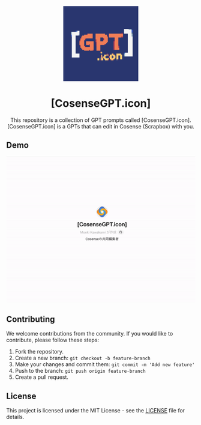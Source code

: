 <div align="center">
  <img src="https://github.com/kawakamimoeki/cosense-gpt/blob/main/icon.png" style="width: 200px; height: 200px;">
</div>

<div align="center">
  <h1>[CosenseGPT.icon]</h1>

  <p>This repository is a collection of GPT prompts called [CosenseGPT.icon].
  <br>[CosenseGPT.icon] is a GPTs that can edit in Cosense (Scrapbox) with you.</p>
</div>

## Demo

![](https://github.com/kawakamimoeki/cosense-gpt/blob/main/demo.gif)

## Contributing

We welcome contributions from the community. If you would like to contribute, please follow these steps:

1. Fork the repository.
2. Create a new branch: `git checkout -b feature-branch`
3. Make your changes and commit them: `git commit -m 'Add new feature'`
4. Push to the branch: `git push origin feature-branch`
5. Create a pull request.

## License

This project is licensed under the MIT License - see the [LICENSE](https://github.com/kawakamimoeki/cosense-gpt/blob/main/LICENSE) file for details.
